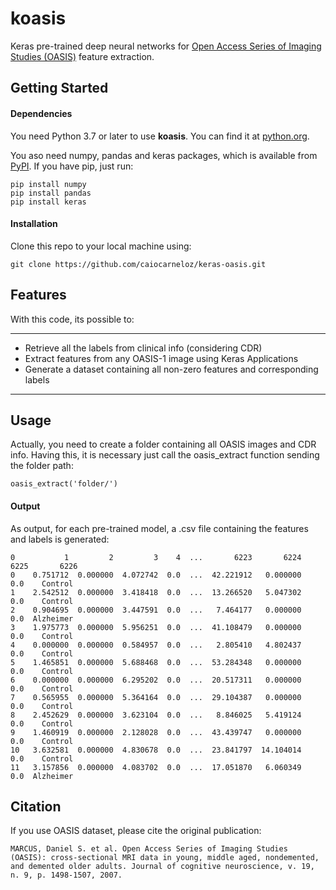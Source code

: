 # koasis
Keras pre-trained deep neural networks for [Open Access Series of Imaging Studies (OASIS)](https://www.oasis-brains.org/) feature extraction.

## Getting Started
#### Dependencies
You need Python 3.7 or later to use **koasis**. You can find it at [python.org](https://www.python.org/).

You aso need numpy, pandas and keras packages, which is available from [PyPI](https://pypi.org). If you have pip, just run:
```
pip install numpy
pip install pandas
pip install keras
```
#### Installation
Clone this repo to your local machine using:
```
git clone https://github.com/caiocarneloz/keras-oasis.git
```

## Features
With this code, its possible to:

---
- Retrieve all the labels from clinical info (considering CDR)
- Extract features from any OASIS-1 image using Keras Applications
- Generate a dataset containing all non-zero features and corresponding labels
---


## Usage
Actually, you need to create a folder containing all OASIS images and CDR info.
Having this, it is necessary just call the oasis_extract function sending the folder path:
```
oasis_extract('folder/')
```

#### Output
As output, for each pre-trained model, a .csv file containing the features and labels is generated:
```
0           1         2         3    4  ...       6223       6224  6225       6226
0    0.751712  0.000000  4.072742  0.0  ...  42.221912   0.000000   0.0    Control
1    2.542512  0.000000  3.418418  0.0  ...  13.266520   5.047302   0.0    Control
2    0.904695  0.000000  3.447591  0.0  ...   7.464177   0.000000   0.0  Alzheimer
3    1.975773  0.000000  5.956251  0.0  ...  41.108479   0.000000   0.0    Control
4    0.000000  0.000000  0.584957  0.0  ...   2.805410   4.802437   0.0    Control
5    1.465851  0.000000  5.688468  0.0  ...  53.284348   0.000000   0.0    Control
6    0.000000  0.000000  6.295202  0.0  ...  20.517311   0.000000   0.0    Control
7    0.565955  0.000000  5.364164  0.0  ...  29.104387   0.000000   0.0    Control
8    2.452629  0.000000  3.623104  0.0  ...   8.846025   5.419124   0.0    Control
9    1.460919  0.000000  2.128028  0.0  ...  43.439747   0.000000   0.0    Control
10   3.632581  0.000000  4.830678  0.0  ...  23.841797  14.104014   0.0    Control
11   3.157856  0.000000  4.083702  0.0  ...  17.051870   6.060349   0.0  Alzheimer
```

## Citation
If you use OASIS dataset, please cite the original publication:

`
MARCUS, Daniel S. et al. Open Access Series of Imaging Studies (OASIS): cross-sectional MRI data in young, middle aged, nondemented, and demented older adults. Journal of cognitive neuroscience, v. 19, n. 9, p. 1498-1507, 2007.
`
